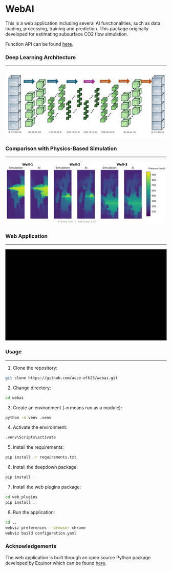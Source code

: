 # WebAI
This is a web application including several AI functionalities, such as data loading, processing, training and prediction. This package originally developed for estimating subsurface CO2 flow simulation.

Function API can be found [here](https://acse-efk23.github.io/WebAI/).

### Deep Learning Architecture
---
![Neural Network Architecture Figure](docs/images/arch.jpg)

### Comparison with Physics-Based Simulation
---
![AI Predictions vs Physics Simulation Figure](docs/images/comparison.png)

### Web Application
---
![Web Application Gif](docs/images/web.gif)

### Usage
---
1. Clone the repository:
```bash
git clone https://github.com/acse-efk23/webai.git
```

2. Change directory:
```bash
cd webai
```

3. Create an environment (`-m` means run as a module):
```bash
python -m venv .venv
```

4. Activate the environment:
```bash
.venv\Scripts\activate
```

5. Install the requirements:
```bash
pip install -r requirements.txt
```

6. Install the deepdown package:
```bash
pip install .
```

7. Install the web plugins package:
```bash
cd web_plugins
pip install .
```

8. Run the application:
```bash
cd ..
webviz preferences --browser chrome
webviz build configuration.yaml
```

### Acknowledgements
The web application is built through an open source Python package developed by Equinor which can be found [here](https://github.com/equinor/webviz-config).
